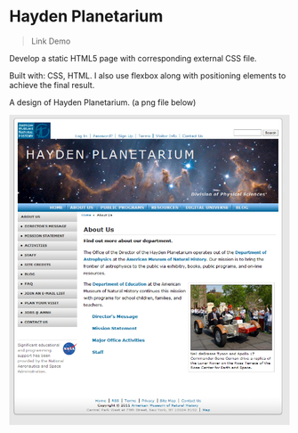 # Hayden Planetarium

> Link Demo

Develop a static HTML5 page with corresponding external CSS file.

Built with: CSS, HTML. I also use flexbox along with positioning elements to achieve the final result.

A design of Hayden Planetarium. (a png file below)

![Mock-up file](./images/haydenmock.png)
